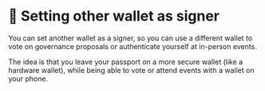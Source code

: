 # 📝 Setting other wallet as signer

You can set another wallet as a signer, so you can use a different wallet to vote on governance proposals or authenticate yourself at in-person events.

The idea is that you leave your passport on a more secure wallet (like a hardware wallet), while being able to vote or attend events with a wallet on your phone.
